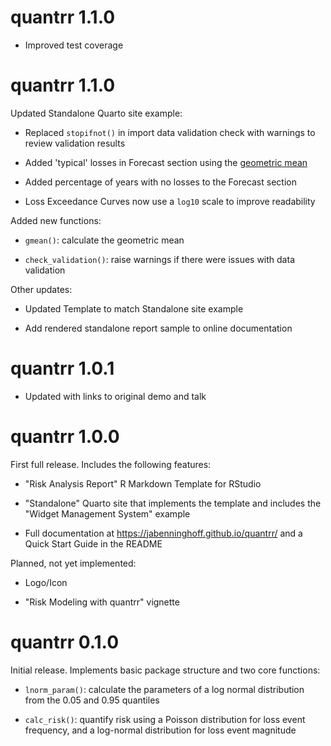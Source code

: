 # quantrr 1.1.0

* Improved test coverage

# quantrr 1.1.0

Updated Standalone Quarto site example:

* Replaced `stopifnot()` in import data validation check with warnings to review validation results

* Added 'typical' losses in Forecast section using the [geometric mean](https://en.wikipedia.org/wiki/Geometric_mean)

* Added percentage of years with no losses to the Forecast section

* Loss Exceedance Curves now use a `log10` scale to improve readability

Added new functions:

* `gmean()`: calculate the geometric mean

* `check_validation()`: raise warnings if there were issues with data validation

Other updates:

* Updated Template to match Standalone site example

* Add rendered standalone report sample to online documentation

# quantrr 1.0.1

* Updated with links to original demo and talk

# quantrr 1.0.0

First full release. Includes the following features:

* "Risk Analysis Report" R Markdown Template for RStudio

* "Standalone" Quarto site that implements the template and includes the "Widget Management System" example

* Full documentation at <https://jabenninghoff.github.io/quantrr/> and a Quick Start Guide in the README

Planned, not yet implemented:

* Logo/Icon

* "Risk Modeling with quantrr" vignette

# quantrr 0.1.0

Initial release. Implements basic package structure and two core functions:

* `lnorm_param()`: calculate the parameters of a log normal distribution from the 0.05 and 0.95 quantiles

* `calc_risk()`: quantify risk using a Poisson distribution for loss event frequency, and a log-normal distribution for loss event magnitude
